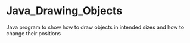 # Java_Drawing_Objects
Java program to show how to draw objects in intended sizes and how to change their positions

